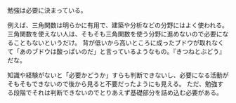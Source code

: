勉強は必要に決まっている。

例えば、三角関数は明らかに有用で、建築や分析などの分野にはよく使われる。
三角関数を使えない人は、そもそも三角関数を使う分野に進めないので必要になることもないというだけ。
背が低いから高いところに成ったブドウが取れなくて「あのブドウは酸っぱいのだ」と言っているようなもの。『きつねとぶどう』だな。

知識や経験がないと「必要かどうか」すらも判断できないし、必要になる活動がそもそもできないので後から見ると不要だったようにも見える。
ただ、勉強する段階でそれは判断できないのでとりあえず基礎部分を詰め込む必要がある。
